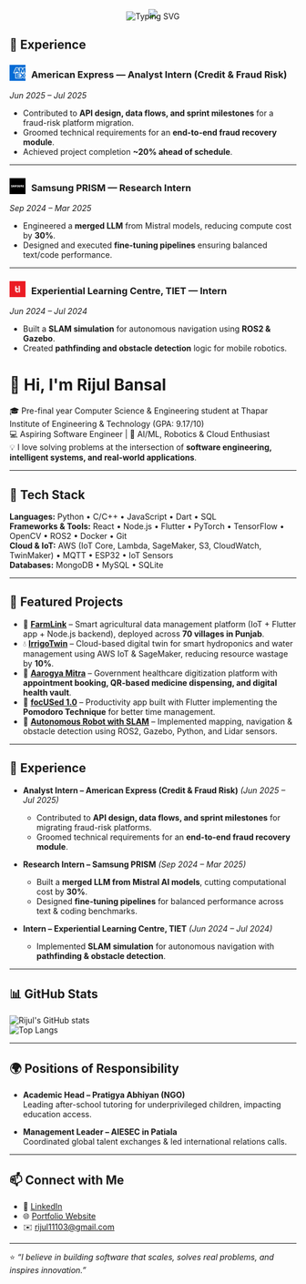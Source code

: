 <p align="center" style="margin-bottom: -15px;">
  <img src="https://capsule-render.vercel.app/api?type=waving&height=120&text=Hey,%20I%20am%20Rijul&fontSize=38&fontColor=ffffff&color=0:1E90FF,50:00CED1,100:00BFFF&animation=fadeIn&stroke=ffffff&strokeWidth=0.6&blur=3&fontAlignY=35&fontAlign=50&background=transparent" />
</p>

<p align="center" style="margin-top: -10px;">
  <img src="https://readme-typing-svg.demolab.com?font=Fira+Code&weight=500&size=18&duration=4000&pause=1000&color=9de6ff&center=true&vCenter=true&height=60&width=650&lines=$Tinkering+with+tech,+building+cool+stuff;$learning+along+the+way... " alt="Typing SVG" />
</p>


## 💼 Experience  

### <img src="./amex logo.jpg" width="28" style="vertical-align: -5px; margin-right: 6px;"/> **American Express** — Analyst Intern (Credit & Fraud Risk)  
*Jun 2025 – Jul 2025*  
- Contributed to **API design, data flows, and sprint milestones** for a fraud-risk platform migration.  
- Groomed technical requirements for an **end-to-end fraud recovery module**.  
- Achieved project completion **~20% ahead of schedule**.  

---

### <img src="./samsung logo.jpg" width="28" style="vertical-align: -5px; margin-right: 6px;"/> **Samsung PRISM** — Research Intern  
*Sep 2024 – Mar 2025*  
- Engineered a **merged LLM** from Mistral models, reducing compute cost by **30%**.  
- Designed and executed **fine-tuning pipelines** ensuring balanced text/code performance.  

---

### <img src="tiet logo.png" width="28" style="vertical-align: -5px; margin-right: 6px;"/> **Experiential Learning Centre, TIET** — Intern  
*Jun 2024 – Jul 2024*  
- Built a **SLAM simulation** for autonomous navigation using **ROS2 & Gazebo**.  
- Created **pathfinding and obstacle detection** logic for mobile robotics.  



# 👋 Hi, I'm Rijul Bansal  

🎓 Pre-final year Computer Science & Engineering student at Thapar Institute of Engineering & Technology (GPA: 9.17/10)  
💻 Aspiring Software Engineer | 🚀 AI/ML, Robotics & Cloud Enthusiast  
💡 I love solving problems at the intersection of **software engineering, intelligent systems, and real-world applications**.  

---

## 🚀 Tech Stack  
**Languages:** Python • C/C++ • JavaScript • Dart • SQL  
**Frameworks & Tools:** React • Node.js • Flutter • PyTorch • TensorFlow • OpenCV • ROS2 • Docker • Git  
**Cloud & IoT:** AWS (IoT Core, Lambda, SageMaker, S3, CloudWatch, TwinMaker) • MQTT • ESP32 • IoT Sensors  
**Databases:** MongoDB • MySQL • SQLite  

---

## 🌟 Featured Projects  

- 🌾 [**FarmLink**](#) – Smart agricultural data management platform (IoT + Flutter app + Node.js backend), deployed across **70 villages in Punjab**.  
- 💧 [**IrrigoTwin**](#) – Cloud-based digital twin for smart hydroponics and water management using AWS IoT & SageMaker, reducing resource wastage by **10%**.  
- 🏥 [**Aarogya Mitra**](#) – Government healthcare digitization platform with **appointment booking, QR-based medicine dispensing, and digital health vault**.  
- 🎯 [**focUSed 1.0**](#) – Productivity app built with Flutter implementing the **Pomodoro Technique** for better time management.  
- 🤖 [**Autonomous Robot with SLAM**](#) – Implemented mapping, navigation & obstacle detection using ROS2, Gazebo, Python, and Lidar sensors.  

---

## 💼 Experience  

- **Analyst Intern – American Express (Credit & Fraud Risk)** *(Jun 2025 – Jul 2025)*  
  - Contributed to **API design, data flows, and sprint milestones** for migrating fraud-risk platforms.  
  - Groomed technical requirements for an **end-to-end fraud recovery module**.  

- **Research Intern – Samsung PRISM** *(Sep 2024 – Mar 2025)*  
  - Built a **merged LLM from Mistral AI models**, cutting computational cost by **30%**.  
  - Designed **fine-tuning pipelines** for balanced performance across text & coding benchmarks.  

- **Intern – Experiential Learning Centre, TIET** *(Jun 2024 – Jul 2024)*  
  - Implemented **SLAM simulation** for autonomous navigation with **pathfinding & obstacle detection**.  

---

## 📊 GitHub Stats  
![Rijul's GitHub stats](https://github-readme-stats.vercel.app/api?username=RijulBansal&show_icons=true&theme=radical)  
![Top Langs](https://github-readme-stats.vercel.app/api/top-langs/?username=RijulBansal&layout=compact&theme=radical)  

---

## 🌍 Positions of Responsibility  

- **Academic Head – Pratigya Abhiyan (NGO)**  
  Leading after-school tutoring for underprivileged children, impacting education access.  

- **Management Leader – AIESEC in Patiala**  
  Coordinated global talent exchanges & led international relations calls.  

---

## 📫 Connect with Me  
- 🔗 [LinkedIn](https://www.linkedin.com/in/rijul-bansal/)  
- 🌐 [Portfolio Website](https://rijulbansal.vercel.app/)  
- ✉️ rijul11103@gmail.com  

---

⭐ *“I believe in building software that scales, solves real problems, and inspires innovation.”*  
